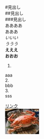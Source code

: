 #見出し  
##見出し  
###見出し  
ああああ  
あああ  
*いいい*  
_ううう_  
**えええ**  
__おおお__  

1.  
aaa  
2.  
bbb  
3.  
sss  

[リンク](http://www.yahoo.co.jp "ヤフー")  
![画像](/kani.jpg "蟹")